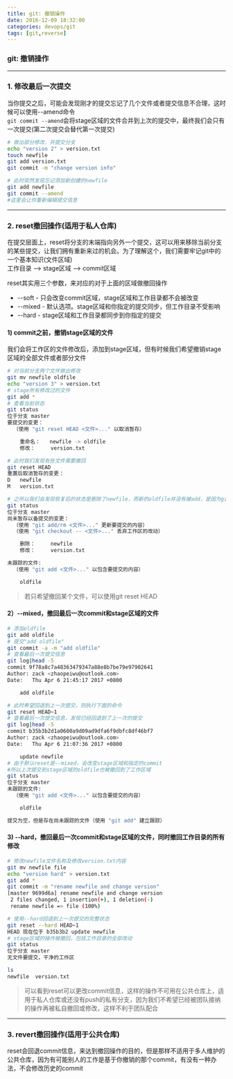 ```yaml
---
title: git: 撤销操作
date: 2016-12-09 18:32:00
categories: devops/git
tags: [git,reverse]
---
```

### git: 撤销操作

---

### 1. 修改最后一次提交
当你提交之后，可能会发现刚才的提交忘记了几个文件或者提交信息不合理，这时候可以使用--amend命令  
`git commit --amend`会将stage区域的文件合并到上次的提交中，最终我们会只有一次提交(第二次提交会替代第一次提交)
``` bash
# 做出部分修改，并提交分支
echo "version 2" > version.txt
touch newfile
git add version.txt
git commit -m "change version info"

# 此时突然发现忘记添加新创建的newfile
git add newfile
git commit --amend
#这里会让你重新编辑提交信息
```

---

### 2. reset撤回操作(适用于私人仓库)
在提交层面上，reset将分支的末端指向另外一个提交，这可以用来移除当前分支的某些提交，让我们拥有重新来过的机会。为了理解这个，我们需要牢记git中的一个基本知识(文件区域)  
工作目录 --> stage区域 --> commit区域  

reset其实用三个参数，来对应的对于上面的区域做撤回操作
- --soft - 只会改变commit区域，stage区域和工作目录都不会被改变
- --mixed - 默认选项。stage区域和你指定的提交同步，但工作目录不受影响
- --hard - stage区域和工作目录都同步到你指定的提交

#### 1) commit之前，撤销stage区域的文件
我们会将工作区的文件修改后，添加到stage区域，但有时候我们希望撤销stage区域的全部文件或者部分文件
``` bash
# 对当前分支两个文件做出修改
git mv newfile oldfile
echo "version 3" > version.txt
# stage所有修改过的文件
git add *
# 查看当前状态
git status
位于分支 master
要提交的变更：
  （使用 "git reset HEAD <文件>..." 以取消暂存）

	重命名：   newfile -> oldfile
	修改：     version.txt

# 此时我们发现有些文件需要撤回
git reset HEAD
重置后取消暂存的变更：
D	newfile
M	version.txt

# 之所以我们会发现恢复后的状态是删除了newfile，而新的oldfile并没有被add，是因为git mv本身就是两步操作的合集，mv + git add
git status
位于分支 master
尚未暂存以备提交的变更：
  （使用 "git add/rm <文件>..." 更新要提交的内容）
  （使用 "git checkout -- <文件>..." 丢弃工作区的改动）

	删除：     newfile
	修改：     version.txt

未跟踪的文件:
  （使用 "git add <文件>..." 以包含要提交的内容）

	oldfile
```
> 若只希望撤回某个文件，可以使用git reset HEAD <file>

#### 2）--mixed，撤回最后一次commit和stage区域的文件
``` bash
# 添加oldfile
git add oldfile
# 提交"add oldfile"
git commit -a -m "add oldfile"
# 查看最后一次提交信息
git log|head -5
commit 9f78a8c7a48363479347a88e8b7be79e97902641
Author: zack <zhaopeiwu@outlook.com>
Date:   Thu Apr 6 21:45:17 2017 +0800

    add oldfile

# 此时希望回退到上一次提交，则执行下面的命令
git reset HEAD~1
# 查看最后一次提交信息，发现已经回退到了上一次的提交
git log|head -5
commit b35b3b2d1a0600a9d09ad9dfa6f9dbfc8df46bf7
Author: zack <zhaopeiwu@outlook.com>
Date:   Thu Apr 6 21:07:36 2017 +0800

    update newfile
# 由于默认reset是--mixed，会改变stage区域和指定的commit
#所以上次提交到stage区域的oldfile也被撤回到了工作区域
git status
位于分支 master
未跟踪的文件:
  （使用 "git add <文件>..." 以包含要提交的内容）

	oldfile

提交为空，但是存在尚未跟踪的文件（使用 "git add" 建立跟踪）
```

#### 3) --hard，撤回最后一次commit和stage区域的文件，同时撤回工作目录的所有修改
``` bash
# 修改newfile文件名称及修改version.txt内容
git mv newfile file
echo "version hard" > version.txt
git add *
git commit -m "rename newfile and change version"
[master 9699d6a] rename newfile and change version
 2 files changed, 1 insertion(+), 1 deletion(-)
 rename newfile => file (100%)

# 使用--hard回退到上一次提交的完整状态
git reset --hard HEAD~1
HEAD 现在位于 b35b3b2 update newfile
# stage区域的操作被撤回，包括工作目录的全部改动
git status
位于分支 master
无文件要提交，干净的工作区

ls
newfile  version.txt
```
> 可以看到reset可以更改commit信息，这样的操作不可用在公共仓库上，适用于私人仓库或还没有push的私有分支，因为我们不希望已经被团队接纳的操作再被私自撤回或修改，这样不利于团队配合

---

### 3. revert撤回操作(适用于公共仓库)
reset会回退commit信息，来达到撤回操作的目的，但是那样不适用于多人维护的公共仓库，因为有可能别人的工作是基于你撤销的那个commit，有没有一种办法，不会修改历史的commit
